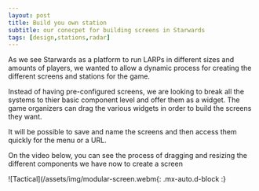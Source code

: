 ```yaml
---
layout: post
title: Build you own station 
subtitle: our conecpet for building screens in Starwards
tags: [design,stations,radar]
---
```


As we see Starwards as a platform to run LARPs in different sizes and amounts of players, we wanted to allow a dynamic process for creating the different screens and stations for the game. 

Instead of having pre-configured screens, we are looking to break all the systems to thier basic component level and offer them as a widget. The game organizers can drag the various widgets in order to build the screens they want. 

It will be possible to save and name the screens and then access them quickly for the menu or a URL.

On the video below, you can see the process of dragging and resizing the different components we have now to create a screen


![Tactical](/assets/img/modular-screen.webm{: .mx-auto.d-block :}
